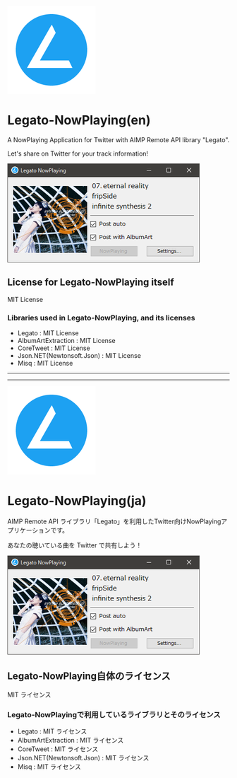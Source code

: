 ![Logo](logo.png)
# Legato-NowPlaying(en)
A NowPlaying Application for Twitter with AIMP Remote API library "Legato".

Let's share on Twitter for your track information!

![sample](sample.png)

## License for Legato-NowPlaying itself
MIT License

### Libraries used in Legato-NowPlaying, and its licenses
- Legato : MIT License
- AlbumArtExtraction : MIT License
- CoreTweet : MIT License
- Json.NET(Newtonsoft.Json) : MIT License
- Misq : MIT License

----
----

![Logo](logo.png)

# Legato-NowPlaying(ja)
AIMP Remote API ライブラリ「Legato」を利用したTwitter向けNowPlayingアプリケーションです。

あなたの聴いている曲を Twitter で共有しよう！

![sample](sample.png)

## Legato-NowPlaying自体のライセンス
MIT ライセンス

### Legato-NowPlayingで利用しているライブラリとそのライセンス
- Legato : MIT ライセンス
- AlbumArtExtraction : MIT ライセンス
- CoreTweet : MIT ライセンス
- Json.NET(Newtonsoft.Json) : MIT ライセンス
- Misq : MIT ライセンス
